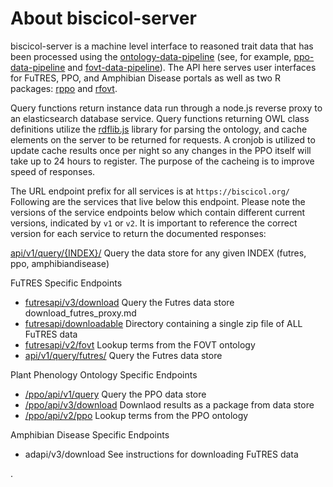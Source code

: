# About biscicol-server

biscicol-server is a machine level interface to reasoned trait data that has been processed using the [ontology-data-pipeline](https://github.com/biocodellc/ontology-data-pipeline) (see, for example, [ppo-data-pipeline](https://github.com/biocodellc/ppo-data-pipeline) and [fovt-data-pipeline](https://github.com/futres/fovt-data-pipeline)).  The API here serves user interfaces for FuTRES, PPO, and Amphibian Disease portals as well as two R packages: [rppo](https://github.com/biocodellc/rppo) and [rfovt](https://github.com/futres/rfovt).

Query functions return instance data run through a node.js reverse proxy to an elasticsearch database service.  Query functions returning OWL class definitions utilize the [rdflib.js](https://github.com/linkeddata/rdflib.js/) library for parsing the ontology, and cache elements on the server to be returned for requests.  A cronjob is utilized to update cache results once per night so any changes in the PPO itself will take up to 24 hours to register.  The purpose of the cacheing is to improve speed of responses.

The URL endpoint prefix for all services is at `https://biscicol.org/`  Following are the services that live below this endpoint.  Please note the versions of the service endpoints below which contain different current versions, indicated by `v1` or `v2`.  It is important to reference the correct version for each service to return the documented responses:

[api/v1/query/{INDEX}/](docs/es_futres_proxy.md) Query the data store for any given INDEX (futres, ppo, amphibiandisease)

FuTRES Specific Endpoints
  *  [futresapi/v3/download](docs/download_futres_proxy.md) Query the Futres data store download_futres_proxy.md
  *  [futresapi/downloadable](https://biscicol.org/futresapi/downloadable/)  Directory containing a single zip file of ALL FuTRES data
  *  [futresapi/v2/fovt](docs/futres_ontology_proxy.md) Lookup terms from the FOVT ontology
  *  [api/v1/query/futres/](docs/es_futres_proxy.md) Query the Futres data store 

Plant Phenology Ontology Specific Endpoints
  *  [/ppo/api/v1/query](docs/ppo_query.md) Query the PPO data store 
  *  [/ppo/api/v3/download](docs/ppo_download.md) Downlaod results as a package from data store
  *  [/ppo/api/v2/ppo](docs/ppo_ontology.md)  Lookup terms from the PPO ontology

Amphibian Disease Specific Endpoints
  *  adapi/v3/download  See instructions for downloading FuTRES data

.
